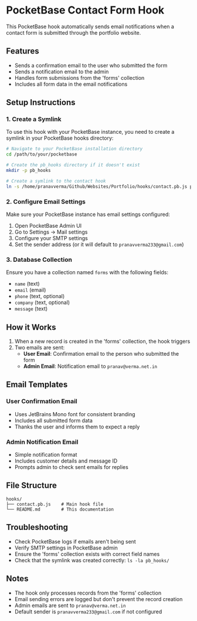 # PocketBase Contact Form Hook

This PocketBase hook automatically sends email notifications when a contact form is submitted through the portfolio website.

## Features

- Sends a confirmation email to the user who submitted the form
- Sends a notification email to the admin
- Handles form submissions from the 'forms' collection
- Includes all form data in the email notifications

## Setup Instructions

### 1. Create a Symlink

To use this hook with your PocketBase instance, you need to create a symlink in your PocketBase hooks directory:

```bash
# Navigate to your PocketBase installation directory
cd /path/to/your/pocketbase

# Create the pb_hooks directory if it doesn't exist
mkdir -p pb_hooks

# Create a symlink to the contact hook
ln -s /home/pranavverma/Github/Websites/Portfolio/hooks/contact.pb.js pb_hooks/contact.pb.js
```

### 2. Configure Email Settings

Make sure your PocketBase instance has email settings configured:

1. Open PocketBase Admin UI
2. Go to Settings → Mail settings
3. Configure your SMTP settings
4. Set the sender address (or it will default to `pranavverma233@gmail.com`)

### 3. Database Collection

Ensure you have a collection named `forms` with the following fields:
- `name` (text)
- `email` (email)
- `phone` (text, optional)
- `company` (text, optional)
- `message` (text)

## How it Works

1. When a new record is created in the 'forms' collection, the hook triggers
2. Two emails are sent:
   - **User Email**: Confirmation email to the person who submitted the form
   - **Admin Email**: Notification email to `pranav@verma.net.in`

## Email Templates

### User Confirmation Email
- Uses JetBrains Mono font for consistent branding
- Includes all submitted form data
- Thanks the user and informs them to expect a reply

### Admin Notification Email
- Simple notification format
- Includes customer details and message ID
- Prompts admin to check sent emails for replies

## File Structure

```
hooks/
├── contact.pb.js    # Main hook file
└── README.md        # This documentation
```

## Troubleshooting

- Check PocketBase logs if emails aren't being sent
- Verify SMTP settings in PocketBase admin
- Ensure the 'forms' collection exists with correct field names
- Check that the symlink was created correctly: `ls -la pb_hooks/`

## Notes

- The hook only processes records from the 'forms' collection
- Email sending errors are logged but don't prevent the record creation
- Admin emails are sent to `pranav@verma.net.in`
- Default sender is `pranavverma233@gmail.com` if not configured